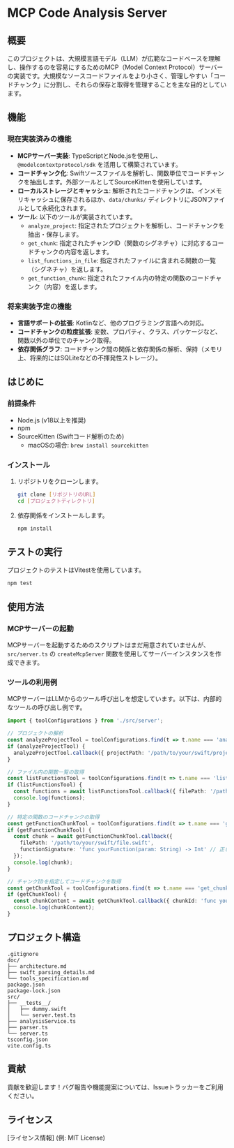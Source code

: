 # MCP Code Analysis Server

## 概要
このプロジェクトは、大規模言語モデル（LLM）が広範なコードベースを理解し、操作するのを容易にするためのMCP（Model Context Protocol）サーバーの実装です。大規模なソースコードファイルをより小さく、管理しやすい「コードチャンク」に分割し、それらの保存と取得を管理することを主な目的としています。

## 機能

### 現在実装済みの機能
- **MCPサーバー実装**: TypeScriptとNode.jsを使用し、`@modelcontextprotocol/sdk` を活用して構築されています。
- **コードチャンク化**: Swiftソースファイルを解析し、関数単位でコードチャンクを抽出します。外部ツールとしてSourceKittenを使用しています。
- **ローカルストレージとキャッシュ**: 解析されたコードチャンクは、インメモリキャッシュに保存されるほか、`data/chunks/` ディレクトリにJSONファイルとして永続化されます。
- **ツール**: 以下のツールが実装されています。
    - `analyze_project`: 指定されたプロジェクトを解析し、コードチャンクを抽出・保存します。
    - `get_chunk`: 指定されたチャンクID（関数のシグネチャ）に対応するコードチャンクの内容を返します。
    - `list_functions_in_file`: 指定されたファイルに含まれる関数の一覧（シグネチャ）を返します。
    - `get_function_chunk`: 指定されたファイル内の特定の関数のコードチャンク（内容）を返します。

### 将来実装予定の機能
- **言語サポートの拡張**: Kotlinなど、他のプログラミング言語への対応。
- **コードチャンクの粒度拡張**: 変数、プロパティ、クラス、パッケージなど、関数以外の単位でのチャンク取得。
- **依存関係グラフ**: コードチャンク間の関係と依存関係の解析、保持（メモリ上、将来的にはSQLiteなどの不揮発性ストレージ）。

## はじめに

### 前提条件
- Node.js (v18以上を推奨)
- npm
- SourceKitten (Swiftコード解析のため)
    - macOSの場合: `brew install sourcekitten`

### インストール
1.  リポジトリをクローンします。
    ```bash
    git clone [リポジトリのURL]
    cd [プロジェクトディレクトリ]
    ```
2.  依存関係をインストールします。
    ```bash
    npm install
    ```

## テストの実行
プロジェクトのテストはVitestを使用しています。
```bash
npm test
```

## 使用方法

### MCPサーバーの起動
MCPサーバーを起動するためのスクリプトはまだ用意されていませんが、`src/server.ts` の `createMcpServer` 関数を使用してサーバーインスタンスを作成できます。

### ツールの利用例
MCPサーバーはLLMからのツール呼び出しを想定しています。以下は、内部的なツールの呼び出し例です。

```typescript
import { toolConfigurations } from './src/server';

// プロジェクトの解析
const analyzeProjectTool = toolConfigurations.find(t => t.name === 'analyze_project');
if (analyzeProjectTool) {
  analyzeProjectTool.callback({ projectPath: '/path/to/your/swift/project' });
}

// ファイル内の関数一覧の取得
const listFunctionsTool = toolConfigurations.find(t => t.name === 'list_functions_in_file');
if (listFunctionsTool) {
  const functions = await listFunctionsTool.callback({ filePath: '/path/to/your/swift/file.swift' });
  console.log(functions);
}

// 特定の関数のコードチャンクの取得
const getFunctionChunkTool = toolConfigurations.find(t => t.name === 'get_function_chunk');
if (getFunctionChunkTool) {
  const chunk = await getFunctionChunkTool.callback({
    filePath: '/path/to/your/swift/file.swift',
    functionSignature: 'func yourFunction(param: String) -> Int' // 正しいシグネチャを指定
  });
  console.log(chunk);
}

// チャンクIDを指定してコードチャンクを取得
const getChunkTool = toolConfigurations.find(t => t.name === 'get_chunk');
if (getChunkTool) {
  const chunkContent = await getChunkTool.callback({ chunkId: 'func yourFunction(param:) -> Int' }); // 正しいチャンクIDを指定
  console.log(chunkContent);
}
```

## プロジェクト構造
```
.gitignore
doc/
├── architecture.md
├── swift_parsing_details.md
└── tools_specification.md
package.json
package-lock.json
src/
├── __tests__/
│   ├── dummy.swift
│   └── server.test.ts
├── analysisService.ts
├── parser.ts
└── server.ts
tsconfig.json
vite.config.ts
```

## 貢献
貢献を歓迎します！バグ報告や機能提案については、Issueトラッカーをご利用ください。

## ライセンス
[ライセンス情報] (例: MIT License)
